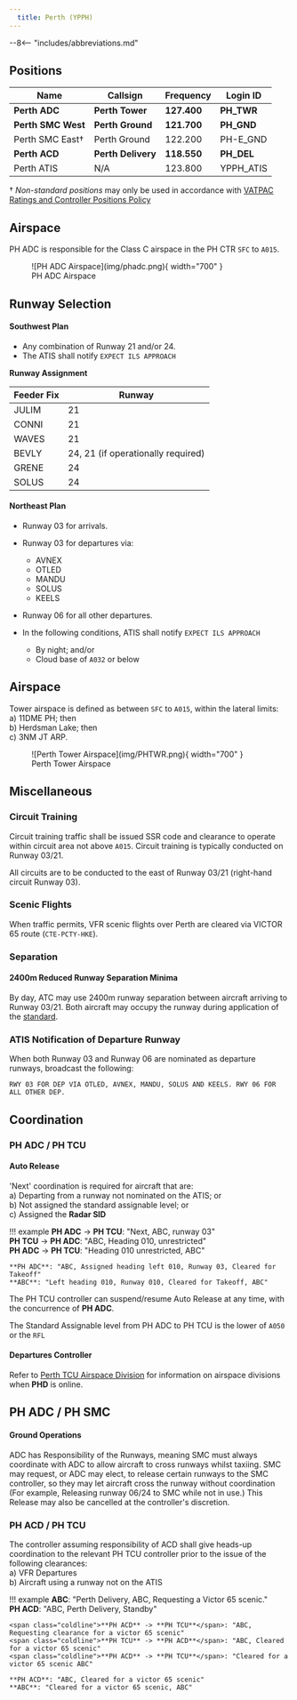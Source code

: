 ```yaml
---
  title: Perth (YPPH)
---
```


--8<-- "includes/abbreviations.md"

## Positions
| Name | Callsign | Frequency | Login ID |
| ---- | -------- | --------- | -------- |
| **Perth ADC** | **Perth Tower** | **127.400** | **PH_TWR** |
| **Perth SMC West** | **Perth Ground** | **121.700** | **PH_GND** |
| Perth SMC East† | Perth Ground | 122.200 | PH-E_GND |
| **Perth ACD** | **Perth Delivery** | **118.550** | **PH_DEL** |
| Perth ATIS | N/A | 123.800 | YPPH_ATIS |

† *Non-standard positions* may only be used in accordance with [VATPAC Ratings and Controller Positions Policy](https://vatpac.org/publications/policies)

## Airspace
PH ADC is responsible for the Class C airspace in the PH CTR `SFC` to `A015`.

<figure markdown>
![PH ADC Airspace](img/phadc.png){ width="700" }
  <figcaption>PH ADC Airspace</figcaption>
</figure>

## Runway Selection

#### Southwest Plan
- Any combination of Runway 21 and/or 24.
- The ATIS shall notify `EXPECT ILS APPROACH`


**Runway Assignment**

| Feeder Fix | Runway |
| ---------- | ------ |
| JULIM | 21 |
| CONNI | 21 |
| WAVES | 21 |
| BEVLY | 24, 21 (if operationally required) | 
| GRENE | 24 |
| SOLUS | 24 |

#### Northeast Plan
- Runway 03 for arrivals.
- Runway 03 for departures via:  
    - AVNEX
    - OTLED
    - MANDU
    - SOLUS
    - KEELS
- Runway 06 for all other departures.

- In the following conditions, ATIS shall notify `EXPECT ILS APPROACH`
    - By night; and/or
    - Cloud base of `A032` or below


## Airspace
Tower airspace is defined as between `SFC` to `A015`, within the lateral limits:  
 a) 11DME PH; then  
 b) Herdsman Lake; then  
 c) 3NM JT ARP. 

<figure markdown>
![Perth Tower Airspace](img/PHTWR.png){ width="700" }
  <figcaption>Perth Tower Airspace</figcaption>
</figure>

## Miscellaneous

### Circuit Training
Circuit training traffic shall be issued SSR code and clearance to operate within circuit area not above `A015`. Circuit training is typically conducted on Runway 03/21.

All circuits are to be conducted to the east of Runway 03/21 (right-hand circuit Runway 03).

### Scenic Flights
When traffic permits, VFR scenic flights over Perth are cleared via VICTOR 65 route (`CTE-PCTY-HKE`).

### Separation
#### 2400m Reduced Runway Separation Minima
By day, ATC may use 2400m runway separation between aircraft arriving to Runway 03/21. Both aircraft may occupy the runway during application of the [standard](../../controller-skills/sepstandards/#2400m-reduced-runway-separation-minima).

### ATIS Notification of Departure Runway
When both Runway 03 and Runway 06 are nominated as departure runways, broadcast the following:

`RWY 03 FOR DEP VIA OTLED, AVNEX, MANDU, SOLUS AND KEELS. RWY 06 FOR ALL OTHER DEP.`

## Coordination
### PH ADC / PH TCU
#### Auto Release
'Next' coordination is required for aircraft that are:   
    a) Departing from a runway not nominated on the ATIS; or  
    b) Not assigned the standard assignable level; or  
    c) Assigned the **Radar SID**

!!! example
    <span class="hotline">**PH ADC** -> **PH TCU**</span>: "Next, ABC, runway 03"  
    <span class="hotline">**PH TCU** -> **PH ADC**</span>: "ABC, Heading 010, unrestricted"  
    <span class="hotline">**PH ADC** -> **PH TCU**</span>: "Heading 010 unrestricted, ABC"  

    **PH ADC**: "ABC, Assigned heading left 010, Runway 03, Cleared for Takeoff"  
    **ABC**: "Left heading 010, Runway 010, Cleared for Takeoff, ABC"

The PH TCU controller can suspend/resume Auto Release at any time, with the concurrence of **PH ADC**.

The Standard Assignable level from PH ADC to PH TCU is the lower of `A050` or the `RFL`

#### Departures Controller
Refer to [Perth TCU Airspace Division](../../terminal/perth/#airspace-division) for information on airspace divisions when **PHD** is online.

## PH ADC / PH SMC
#### Ground Operations
ADC has Responsibility of the Runways, meaning SMC must always coordinate with ADC to allow aircraft to cross runways whilst taxiing. SMC may request, or ADC may elect, to release certain runways to the SMC controller, so they may let aircraft cross the runway without coordination (For example, Releasing runway 06/24 to SMC while not in use.) This Release may also be cancelled at the controller's discretion.

### PH ACD / PH TCU
The controller assuming responsibility of ACD shall give heads-up coordination to the relevant PH TCU controller prior to the issue of the following clearances:  
a) VFR Departures  
b) Aircraft using a runway not on the ATIS

!!! example
    **ABC**: "Perth Delivery, ABC, Requesting a Victor 65 scenic."  
    **PH ACD**: "ABC, Perth Delivery, Standby"  

    <span class="coldline">**PH ACD** -> **PH TCU**</span>: "ABC, Requesting clearance for a victor 65 scenic"  
    <span class="coldline">**PH TCU** -> **PH ACD**</span>: "ABC, Cleared for a victor 65 scenic"  
    <span class="coldline">**PH ACD** -> **PH TCU**</span>: "Cleared for a victor 65 scenic ABC"   
     
    **PH ACD**: "ABC, Cleared for a victor 65 scenic"  
    **ABC**: "Cleared for a victor 65 scenic, ABC"  